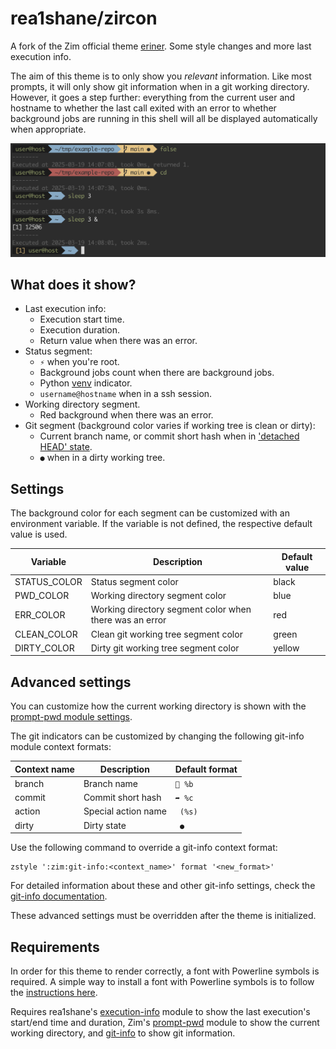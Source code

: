 # rea1shane/zircon

A fork of the Zim official theme [eriner](https://github.com/zimfw/eriner).
Some style changes and more last execution info.

The aim of this theme is to only show you _relevant_ information. Like most
prompts, it will only show git information when in a git working directory.
However, it goes a step further: everything from the current user and hostname
to whether the last call exited with an error to whether background jobs are
running in this shell will all be displayed automatically when appropriate.

<img width="706" src="https://raw.githubusercontent.com/rea1shane/zircon/master/screenshot.png" alt="Afterglow Theme">

## What does it show?

- Last execution info:
  - Execution start time.
  - Execution duration.
  - Return value when there was an error.
- Status segment:
  - `⚡` when you're root.
  - Background jobs count when there are background jobs.
  - Python [venv](https://docs.python.org/3/library/venv.html) indicator.
  - `username@hostname` when in a ssh session.
- Working directory segment.
  - Red background when there was an error.
- Git segment (background color varies if working tree is clean or dirty):
  - Current branch name, or commit short hash when in ['detached HEAD' state](https://git-scm.com/docs/git-checkout#_detached_head).
  - `●` when in a dirty working tree.

## Settings

The background color for each segment can be customized with an environment
variable. If the variable is not defined, the respective default value is used.

| Variable     | Description                                             | Default value |
| ------------ | ------------------------------------------------------- | ------------- |
| STATUS_COLOR | Status segment color                                    | black         |
| PWD_COLOR    | Working directory segment color                         | blue          |
| ERR_COLOR    | Working directory segment color when there was an error | red           |
| CLEAN_COLOR  | Clean git working tree segment color                    | green         |
| DIRTY_COLOR  | Dirty git working tree segment color                    | yellow        |

## Advanced settings

You can customize how the current working directory is shown with the
[prompt-pwd module settings](https://github.com/zimfw/prompt-pwd/blob/master/README.md#settings).

The git indicators can be customized by changing the following git-info module
context formats:

| Context name | Description         | Default format |
| ------------ | ------------------- | -------------- |
| branch       | Branch name         | ` %b`         |
| commit       | Commit short hash   | `➦ %c`         |
| action       | Special action name | ` (%s)`        |
| dirty        | Dirty state         | ` ●`           |

Use the following command to override a git-info context format:

    zstyle ':zim:git-info:<context_name>' format '<new_format>'

For detailed information about these and other git-info settings, check the
[git-info documentation](https://github.com/zimfw/git-info/blob/master/README.md#settings).

These advanced settings must be overridden after the theme is initialized.

## Requirements

In order for this theme to render correctly, a font with Powerline symbols is
required. A simple way to install a font with Powerline symbols is to follow the
[instructions here](https://github.com/powerline/fonts/blob/master/README.rst#installation).

Requires rea1shane's [execution-info](https://github.com/rea1shane/execution-info) module to show the last execution's start/end time and duration, Zim's [prompt-pwd](https://github.com/zimfw/prompt-pwd) module to show the current working directory, and
[git-info](https://github.com/zimfw/git-info) to show git information.
